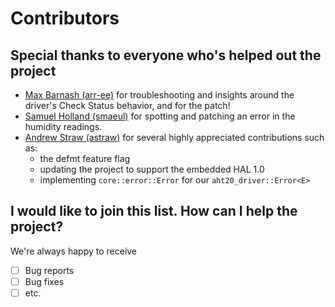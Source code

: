 # Contributors

## Special thanks to everyone who's helped out the project

* [Max Barnash (arr-ee)](https://github.com/arr-ee) for troubleshooting and
  insights around the driver's Check Status behavior, and for the patch! 
* [Samuel Holland (smaeul)](https://github.com/smaeul) for spotting and
  patching an error in the humidity readings.
* [Andrew Straw (astraw)](https://github.com/astraw) for several highly
  appreciated contributions such as:
  - the defmt feature flag
  - updating the project to support the embedded HAL 1.0
  - implementing `core::error::Error` for our `aht20_driver::Error<E>`


## I would like to join this list. How can I help the project?

We're always happy to receive

- [ ] Bug reports
- [ ] Bug fixes
- [ ] etc.
